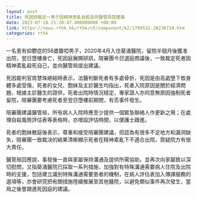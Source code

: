 ```yaml
---
layout: post
title: 死因庭裁定一男子因精神紊亂自殺並向醫管局提建議
date: 2023-07-18 21:20:47.000000000 +08:00
link: https://news.rthk.hk/rthk/ch/component/k2/1709532-20230718.htm
categories: rthk
---
```


一名患有抑鬱症的58歲聾啞男子，2020年4月入住葵涌醫院，留院半個月後獲准出院，翌日墮樓身亡，死因庭展開研訊，陪審團今日退庭商議後，一致裁定死者因精神紊亂殺死自己，並向醫管局提出建議。

死因裁判官周慧珠總結時表示，法醫判斷死者有多處骨折，死因是由高處墮下致身體多處受傷，死者的女兒、胞妹及主診醫生均指出，死者入院原因是關於經濟問題，根據主診醫生的證供，死者出院時情況穩定，專家證人亦同意無原因強制死者留院，陪審團要考慮死者至翌日墮樓前期間，有否事件發生。

陪審團建議醫管局，所有病人入院時應至少提供一個緊急聯絡人作更新之用；在處理自殺風險評估表等表格時，亦增設評估時間，以便護士跟進。

死者的胞妹散庭後表示，尊重和接受陪審團建議，但認為有很多不足地方和漏洞缺失，陪審團一致裁決的結果清晰顯示死者在精神紊亂下不適合出院，質疑院方有很大責任。

醫管局回應說，事發後一直與家屬保持溝通及提供所需協助，並再次向家屬致以深切慰問，又指葵涌醫院已採取一系列措施，加強對有特殊溝通需要病人住院及出院時的支援，包括建立識別特殊溝通需要患者的機制，在病人評估表加入傳譯服務的選項等，亦會研究把有關措施陸續推展至其他醫院，以避免類似事件再次發生，當局之後會跟進死因庭的建議。
